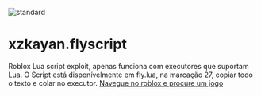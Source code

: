 ![standard](https://github.com/KayanKristin1/xzkayan.flyscript/assets/111652586/a6cc509f-1f75-4094-85e9-8b08354a3b26)

# xzkayan.flyscript
Roblox Lua script exploit, apenas funciona com executores que suportam Lua.
O Script está disponívelmente em fly.lua, na marcação 27, copiar todo o texto e colar no executor.
[Navegue no roblox e procure um jogo](https://roblox.com)


